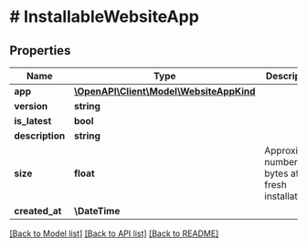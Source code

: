 # # InstallableWebsiteApp

## Properties

Name | Type | Description | Notes
------------ | ------------- | ------------- | -------------
**app** | [**\OpenAPI\Client\Model\WebsiteAppKind**](WebsiteAppKind.md) |  |
**version** | **string** |  |
**is_latest** | **bool** |  |
**description** | **string** |  | [optional]
**size** | **float** | Approximate number of bytes after fresh installation. | [optional]
**created_at** | **\DateTime** |  |

[[Back to Model list]](../../README.md#models) [[Back to API list]](../../README.md#endpoints) [[Back to README]](../../README.md)
